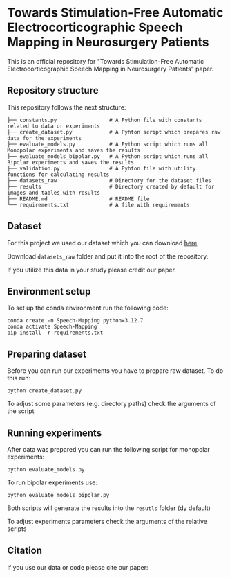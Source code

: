 # Towards Stimulation-Free Automatic Electrocorticographic Speech Mapping in Neurosurgery Patients

This is an official repository for "Towards Stimulation-Free Automatic Electrocorticographic Speech Mapping in 
Neurosurgery Patients" paper.

## Repository structure

This repository follows the next structure:
```     
├── constants.py                 # A Python file with constants related to data or experiments
├── create_dataset.py            # A Pyhton script which prepares raw data for the experiments
├── evaluate_models.py           # A Python script which runs all Monopolar experiments and saves the results 
├── evaluate_models_bipolar.py   # A Python script which runs all Bipolar experiments and saves the results 
├── validation.py                # A Pyhton file with utility functions for calculating results
├── datasets_raw                 # Directory for the dataset files
├── results                      # Directory created by default for images and tables with results
├── README.md                    # README file
└── requirements.txt             # A file with requirements 
```

## Dataset

For this project we used our dataset which you can download [here](https://osf.io/xuegw/)  

Download ```datasets_raw``` folder and put it into the root of the repository.

If you utilize this data in your study please credit our paper.

## Environment setup

To set up the conda environment run the following code:

```
conda create -n Speech-Mapping python=3.12.7
conda activate Speech-Mapping
pip install -r requirements.txt
```

## Preparing dataset

Before you can run our experiments you have to prepare raw dataset. To do this run:

```
python create_dataset.py
```

To adjust some parameters (e.g. directory paths) check the arguments of the script

## Running experiments

After data was prepared you can run the following script for monopolar experiments:

```
python evaluate_models.py
```

To run bipolar experiments use:

```
python evaluate_models_bipolar.py
```

Both scripts will generate the results into the ```resutls``` folder (dy default)

To adjust experiments parameters check the arguments of the relative scripts

## Citation

If you use our data or code please cite our paper:
